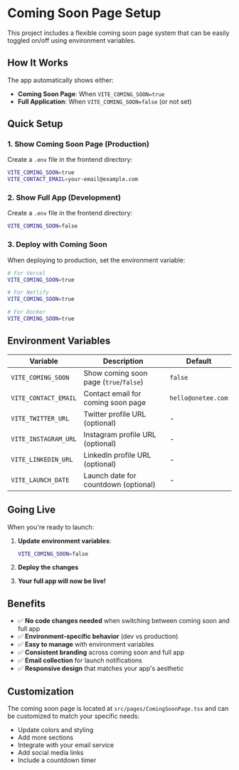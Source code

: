 # Coming Soon Page Setup

This project includes a flexible coming soon page system that can be easily toggled on/off using environment variables.

## How It Works

The app automatically shows either:
- **Coming Soon Page**: When `VITE_COMING_SOON=true`
- **Full Application**: When `VITE_COMING_SOON=false` (or not set)

## Quick Setup

### 1. Show Coming Soon Page (Production)
Create a `.env` file in the frontend directory:
```bash
VITE_COMING_SOON=true
VITE_CONTACT_EMAIL=your-email@example.com
```

### 2. Show Full App (Development)
Create a `.env` file in the frontend directory:
```bash
VITE_COMING_SOON=false
```

### 3. Deploy with Coming Soon
When deploying to production, set the environment variable:
```bash
# For Vercel
VITE_COMING_SOON=true

# For Netlify
VITE_COMING_SOON=true

# For Docker
VITE_COMING_SOON=true
```

## Environment Variables

| Variable | Description | Default |
|----------|-------------|---------|
| `VITE_COMING_SOON` | Show coming soon page (`true`/`false`) | `false` |
| `VITE_CONTACT_EMAIL` | Contact email for coming soon page | `hello@onetee.com` |
| `VITE_TWITTER_URL` | Twitter profile URL (optional) | - |
| `VITE_INSTAGRAM_URL` | Instagram profile URL (optional) | - |
| `VITE_LINKEDIN_URL` | LinkedIn profile URL (optional) | - |
| `VITE_LAUNCH_DATE` | Launch date for countdown (optional) | - |

## Going Live

When you're ready to launch:

1. **Update environment variables**:
   ```bash
   VITE_COMING_SOON=false
   ```

2. **Deploy the changes**

3. **Your full app will now be live!**

## Benefits

- ✅ **No code changes needed** when switching between coming soon and full app
- ✅ **Environment-specific behavior** (dev vs production)
- ✅ **Easy to manage** with environment variables
- ✅ **Consistent branding** across coming soon and full app
- ✅ **Email collection** for launch notifications
- ✅ **Responsive design** that matches your app's aesthetic

## Customization

The coming soon page is located at `src/pages/ComingSoonPage.tsx` and can be customized to match your specific needs:

- Update colors and styling
- Add more sections
- Integrate with your email service
- Add social media links
- Include a countdown timer 